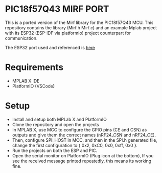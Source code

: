 # PIC18f57Q43 MIRF PORT
This is a ported version of the Mirf library for the PIC18f57Q43 MCU. This repository contains the library (Mirf.h Mirf.c) and an example Mplab project with its ESP32 (ESP-IDF via platformio) project counterpart for communication.

The ESP32 port used and referenced is [here](https://github.com/nopnop2002/esp-idf-mirf/tree/master)

# Requirements
- MPLAB X IDE
- PlatformIO (VSCode)

# Setup
- Install and setup both MPLab X and PlatformIO
- Clone the repository and open the projects
- In MPLAB X, use MCC to configure the GPIO pins (CE and CSN) as outputs and give them the correct names (nRF24_CSN and nRF24_CE).
- Then, configure SPI_HOST in MCC, and then in the SPI.h generated file, change the first configuration to { 0x2, 0xC0, 0x0, 0xff, 0x0 }.
- Run the projects on both the ESP and PIC.
- Open the serial monitor on PlatformIO (Plug icon at the bottom), If you see the received message printed repeatedly, this means its working fine.